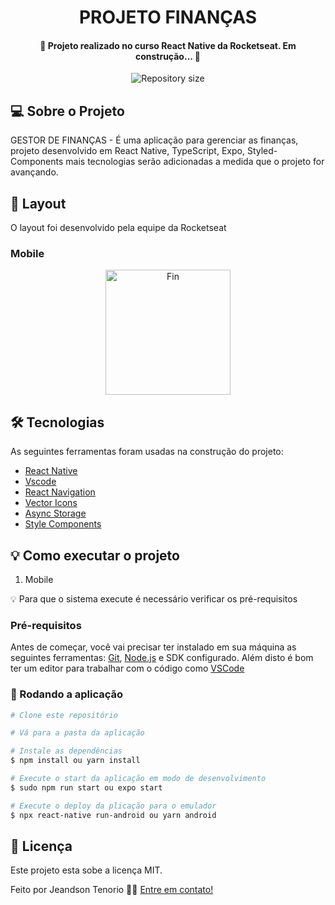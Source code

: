 <h1 align="center">
    PROJETO FINANÇAS
</h1>

<h4 align="center"> 
	🚧 Projeto realizado no curso React Native da Rocketseat. Em construção... 🚧
</h4>

<p align="center">
  <img alt="Repository size" src="https://img.shields.io/static/v1?label=Last%20commit&message=December&color=yellowgreen&style=for-the-badge&logo=Slack">
</p>

## 💻 Sobre o Projeto

GESTOR DE FINANÇAS - É uma aplicação para gerenciar as finanças, projeto desenvolvido em React Native, TypeScript, Expo, Styled-Components mais tecnologias serão adicionadas a medida que o projeto for avançando.

## 🎨 Layout

O layout foi desenvolvido pela equipe da Rocketseat 

### Mobile

<p align="center">
  <img alt="Fin" title="#Fin" src="" width="200px">
</p>

## 🛠 Tecnologias

As seguintes ferramentas foram usadas na construção do projeto:

- [React Native][react-native]
- [Vscode][vscode]
- [React Navigation][react-navigation]
- [Vector Icons][vector-icons]
- [Async Storage][asyncStorage]
- [Style Components][styled-components]

## 💡 Como executar o projeto

1. Mobile 

💡 Para que o sistema execute é necessário verificar os pré-requisitos

### Pré-requisitos

Antes de começar, você vai precisar ter instalado em sua máquina as seguintes ferramentas:
[Git](https://git-scm.com), [Node.js][nodejs] e SDK configurado. 
Além disto é bom ter um editor para trabalhar com o código como [VSCode][vscode]

### 🧭 Rodando a aplicação

```bash
# Clone este repositório

# Vá para a pasta da aplicação 

# Instale as dependências
$ npm install ou yarn install

# Execute o start da aplicação em modo de desenvolvimento
$ sudo npm run start ou expo start

# Execute o deploy da plicação para o emulador
$ npx react-native run-android ou yarn android


```

## 📝 Licença
Este projeto esta sobe a licença MIT.

Feito por Jeandson Tenorio 👋🏽 [Entre em contato!](https://www.linkedin.com/in/jeandson/)

[nodejs]: https://nodejs.org/
[react-native]: https://reactnative.dev/
[yarn]: https://yarnpkg.com/
[vscode]: https://code.visualstudio.com/
[react-navigation]: https://reactnavigation.org/
[asyncStorage]: https://react-native-async-storage.github.io/async-storage/
[styled-components]: https://styled-components.com/docs/basics#installation
[calendar-picker]: https://github.com/stephy/CalendarPicker
[date-picker]: https://www.npmjs.com/package/react-native-date-picker
[image-picker]: https://github.com/react-native-image-picker/react-native-image-picker
[vector-icons]: https://github.com/oblador/react-native-vector-icons